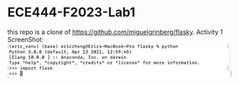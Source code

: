 # ECE444-F2023-Lab1
this repo is a clone of https://github.com/miguelgrinberg/flasky.
Activity 1 ScreenShot:   
![alt text](activity1.png "Activity 1 ScreenShot")